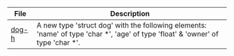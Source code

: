 |File|Description|
|-|-|
|[dog-h](dog.h)|A new type 'struct dog' with the following elements: 'name' of type 'char \*', 'age' of type 'float' & 'owner' of type 'char \*'.|
